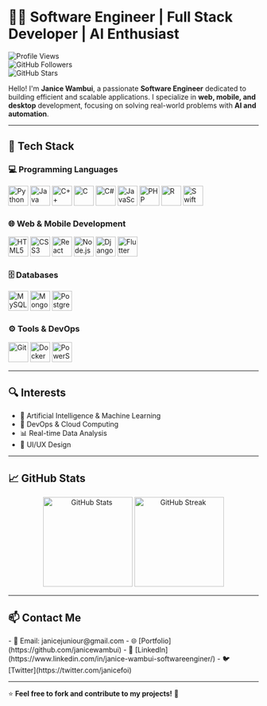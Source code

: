 # 👩‍💻 **Software Engineer | Full Stack Developer | AI Enthusiast**  
![Profile Views](https://komarev.com/ghpvc/?username=janicefoi&label=Profile%20Views&color=blue&style=flat)  
![GitHub Followers](https://img.shields.io/github/followers/janicefoi?label=Followers&style=social)  
![GitHub Stars](https://img.shields.io/github/stars/janicefoi?affiliations=OWNER&style=social)  

Hello! I'm **Janice Wambui**, a passionate **Software Engineer** dedicated to building efficient and scalable applications. I specialize in **web, mobile, and desktop** development, focusing on solving real-world problems with **AI and automation**.

---

## 🚀 **Tech Stack**
### 💻 **Programming Languages**  
<p align="left">
  <img src="https://cdn.jsdelivr.net/gh/devicons/devicon/icons/python/python-original.svg" alt="Python" width="40" height="40"/>
  <img src="https://cdn.jsdelivr.net/gh/devicons/devicon/icons/java/java-original.svg" alt="Java" width="40" height="40"/>
  <img src="https://cdn.jsdelivr.net/gh/devicons/devicon/icons/cplusplus/cplusplus-original.svg" alt="C++" width="40" height="40"/>
  <img src="https://cdn.jsdelivr.net/gh/devicons/devicon/icons/c/c-original.svg" alt="C" width="40" height="40"/>
  <img src="https://cdn.jsdelivr.net/gh/devicons/devicon/icons/csharp/csharp-original.svg" alt="C#" width="40" height="40"/>
  <img src="https://cdn.jsdelivr.net/gh/devicons/devicon/icons/javascript/javascript-original.svg" alt="JavaScript" width="40" height="40"/>
  <img src="https://cdn.jsdelivr.net/gh/devicons/devicon/icons/php/php-original.svg" alt="PHP" width="40" height="40"/>
  <img src="https://cdn.jsdelivr.net/gh/devicons/devicon/icons/r/r-original.svg" alt="R" width="40" height="40"/>
  <img src="https://cdn.jsdelivr.net/gh/devicons/devicon/icons/swift/swift-original.svg" alt="Swift" width="40" height="40"/>
</p>

### 🌐 **Web & Mobile Development**  
<p align="left">
  <img src="https://cdn.jsdelivr.net/gh/devicons/devicon/icons/html5/html5-original.svg" alt="HTML5" width="40" height="40"/>
  <img src="https://cdn.jsdelivr.net/gh/devicons/devicon/icons/css3/css3-original.svg" alt="CSS3" width="40" height="40"/>
  <img src="https://cdn.jsdelivr.net/gh/devicons/devicon/icons/react/react-original.svg" alt="React" width="40" height="40"/>
  <img src="https://cdn.jsdelivr.net/gh/devicons/devicon/icons/nodejs/nodejs-original.svg" alt="Node.js" width="40" height="40"/>
  <img src="https://cdn.jsdelivr.net/gh/devicons/devicon/icons/django/django-original.svg" alt="Django" width="40" height="40"/>
  <img src="https://cdn.jsdelivr.net/gh/devicons/devicon/icons/flutter/flutter-original.svg" alt="Flutter" width="40" height="40"/>
</p>

### 🗄️ **Databases**  
<p align="left">
  <img src="https://cdn.jsdelivr.net/gh/devicons/devicon/icons/mysql/mysql-original.svg" alt="MySQL" width="40" height="40"/>
  <img src="https://cdn.jsdelivr.net/gh/devicons/devicon/icons/mongodb/mongodb-original.svg" alt="MongoDB" width="40" height="40"/>
  <img src="https://cdn.jsdelivr.net/gh/devicons/devicon/icons/postgresql/postgresql-original.svg" alt="PostgreSQL" width="40" height="40"/>
</p>

### ⚙️ **Tools & DevOps**  
<p align="left">
  <img src="https://cdn.jsdelivr.net/gh/devicons/devicon/icons/git/git-original.svg" alt="Git" width="40" height="40"/>
  <img src="https://cdn.jsdelivr.net/gh/devicons/devicon/icons/docker/docker-original.svg" alt="Docker" width="40" height="40"/>
  <img src="https://cdn.jsdelivr.net/gh/devicons/devicon/icons/powershell/powershell-original.svg" alt="PowerShell" width="40" height="40"/>
</p>

---

## 🔍 **Interests**
- 🤖 Artificial Intelligence & Machine Learning  
- 🚀 DevOps & Cloud Computing  
- 📊 Real-time Data Analysis  
- 🎨 UI/UX Design  

---

## 📈 **GitHub Stats**
<p align="center">
  <img src="https://github-readme-stats.vercel.app/api?username=janicefoi&show_icons=true&theme=radical" alt="GitHub Stats" height="180px"/>
  <img src="https://github-readme-streak-stats.herokuapp.com/?user=janicefoi&theme=radical" alt="GitHub Streak" height="180px"/>
</p>

---

## 📫 **Contact Me**
<p align="left">
  - 📧 Email: janicejuniour@gmail.com  
  - 🌐 [Portfolio](https://github.com/janicewambui)  
  - 💼 [LinkedIn](https://www.linkedin.com/in/janice-wambui-softwareenginer/)  
  - 🐦 [Twitter](https://twitter.com/janicefoi)  
</p>



---

⭐ **Feel free to fork and contribute to my projects!** 🚀
